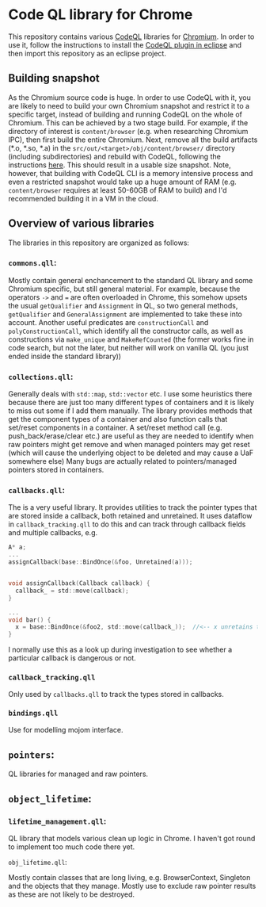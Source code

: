 # Code QL library for Chrome

This repository contains various [CodeQL](https://codeql.com) libraries for [Chromium](https://chromium.googlesource.com/chromium/src.git). In order to use it, follow the instructions to install the [CodeQL plugin in eclipse](https://help.semmle.com/ql-for-eclipse/Content/WebHelp/installation.html) and then import this repository as an eclipse project.

## Building snapshot

As the Chromium source code is huge. In order to use CodeQL with it, you are likely to need to build your own Chromium snapshot and restrict it to a specific target, instead of building and running CodeQL on the whole of Chromium. This can be achieved by a two stage build. For example, if the directory of interest is `content/browser` (e.g. when researching Chromium IPC), then first build the entire Chromium. Next, remove all the build artifacts (*.o, *.so, *.a) in the `src/out/<target>/obj/content/browser/` directory (including subdirectories) and rebuild with CodeQL, following the instructions [here](https://help.semmle.com/codeql/codeql-cli.html). This should result in a usable size snapshot. Note, however, that building with CodeQL CLI is a memory intensive process and even a restricted snapshot would take up a huge amount of RAM (e.g. `content/browser` requires at least 50-60GB of RAM to build) and I'd recommended building it in a VM in the cloud.

## Overview of various libraries

The libraries in this repository are organized as follows:

### `commons.qll`:

Mostly contain general enchancement to the standard QL library and some Chromium specific, but still general material. For example, because the operators `->` and `=` are often overloaded in Chrome, this somehow upsets the usual `getQualifier` and `Assignment` in QL, so two general methods, `getQualifier` and `GeneralAssignment` are implemented to take these into account. Another useful predicates are `constructionCall` and `polyConstructionCall`, which identify all the constructor calls, as well as constructions via `make_unique` and `MakeRefCounted` (the former works fine in code search, but not the later, but neither will work on vanilla QL (you just ended inside the standard library))

### `collections.qll`:

Generally deals with `std::map`, `std::vector` etc. I use some heuristics there because there are just too many different types of containers and it is likely to miss out some if I add them manually. The library provides methods that get the component types of a container and also function calls that set/reset components in a container. A set/reset method call (e.g. push_back/erase/clear etc.) are useful as they are needed to identify when raw pointers might get remove and when managed pointers may get reset (which will cause the underlying object to be deleted and may cause a UaF somewhere else) Many bugs are actually related to pointers/managed pointers stored in containers.

### `callbacks.qll`:

The is a very useful library. It provides utilities to track the pointer types that are stored inside a callback, both retained and unretained. It uses dataflow in `callback_tracking.qll` to do this and can track through callback fields and multiple callbacks, e.g.

```c
A* a;
...
assignCallback(base::BindOnce(&foo, Unretained(a)));


void assignCallback(Callback callback) {
  callback_ = std::move(callback);
}

...
void bar() {
  x = base::BindOnce(&foo2, std::move(callback_));  //<-- x unretains type A via the assignCallback call.
}
```

I normally use this as a look up during investigation to see whether a particular callback is dangerous or not.

### `callback_tracking.qll`

Only used by `callbacks.qll` to track the types stored in callbacks.

### `bindings.qll`

Use for modelling mojom interface.

## `pointers`: 

QL libraries for managed and raw pointers. 

## `object_lifetime`:

### `lifetime_management.qll`:

QL library that models various clean up logic in Chrome. I haven't got round to implement too much code there yet.

`obj_lifetime.qll`:

Mostly contain classes that are long living, e.g. BrowserContext, Singleton and the objects that they manage. Mostly use to exclude raw pointer results as these are not likely to be destroyed.
